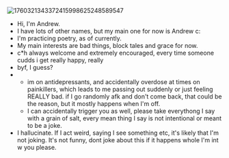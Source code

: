 
![1760321343372415998625248589547](https://github.com/user-attachments/assets/8a7b42e0-5e55-4707-8ab6-6a2e1a4c063c)
* Hi, I'm Andrew. 
* I have lots of other names, but my main one for now is Andrew c:
* I'm practicing poetry, as of currently. 
* My main interests are bad things, block tales and grace for now. 
* c*h always welcome and extremely encouraged, every time someone cudds i get really happy, really 
* byf, I guess?
* * im on antidepressants, and accidentally overdose at times on painkillers, which leads to me passing out suddenly or just feeling REALLY bad. if I go randomly afk and don't come back, that could be the reason, but it mostly happens when I'm off.
  * I can accidentally trigger you as well, please take everythong I say with a grain of salt, every mean thing I say is not intentional or meant to be a joke. 
* I hallucinate. If I act weird, saying I see something etc, it's likely that I'm not joking. It's not funny, dont joke about this if it happens whole I'm int w you please. 
